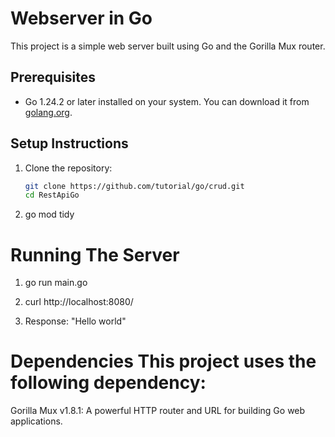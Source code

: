 # Webserver in Go

This project is a simple web server built using Go and the Gorilla Mux router.

## Prerequisites

- Go 1.24.2 or later installed on your system. You can download it from [golang.org](https://golang.org/dl/).

## Setup Instructions

1. Clone the repository:
   ```bash
   git clone https://github.com/tutorial/go/crud.git
   cd RestApiGo
   ```
2. go mod tidy

# Running The Server 

1. go run main.go

2. curl http://localhost:8080/

3. Response: "Hello world"


# Dependencies This project uses the following dependency:

Gorilla Mux v1.8.1: A powerful HTTP router and URL for building Go web applications.



